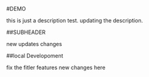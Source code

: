 #DEMO

this is just a description test.
updating the description.

##SUBHEADER

new updates changes

##local Developoment

fix the fitler features
new changes here
